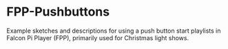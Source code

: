 # FPP-Pushbuttons
Example sketches and descriptions for using a push button start playlists in Falcon Pi Player (FPP), primarily used for Christmas light shows.  

